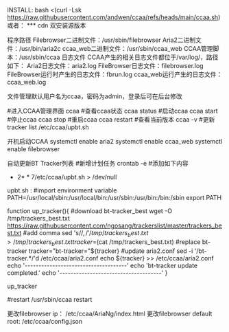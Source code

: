 INSTALL:
bash <(curl -Lsk https://raw.githubusercontent.com/andwen/ccaa/refs/heads/main/ccaa.sh)
或者：
*** cdn
双安装源版本

程序路径
Filebrowser二进制文件：/usr/sbin/filebrowser
Aria2二进制文件：/usr/bin/aria2c
ccaa_web二进制文件：/usr/sbin/ccaa_web
CCAA管理脚本：/usr/sbin/ccaa
日志文件
CCAA产生的相关日志文件都位于/var/log/，路径如下：
Aria2日志文件：aria2.log
FileBrowser日志文件：filebrowser.log
FileBrowser运行时产生的日志文件：fbrun.log
ccaa_web运行产生的日志文件：ccaa_web.log

文件管理默认用户名为ccaa，密码为admin，登录后可在后台修改

#进入CCAA管理界面
ccaa 
#查看ccaa状态
ccaa status 
#启动ccaa
ccaa start
#停止ccaa
ccaa stop
#重启ccaa
ccaa restart
#查看当前版本
ccaa -v
#更新tracker list
/etc/ccaa/upbt.sh

开机启动CCAA
systemctl enable aria2
systemctl enable ccaa_web
systemctl enable filebrowser

自动更新BT Tracker列表
#新增计划任务
crontab -e
#添加如下内容
* 2* * 7/etc/ccaa/upbt.sh > /dev/null

upbt.sh :
#import environment variable
PATH=/usr/local/sbin:/usr/local/bin:/usr/sbin:/usr/bin:/bin:/sbin
export PATH

function up_tracker(){
        #download bt-tracker_best
        wget -O /tmp/trackers_best.txt https://raw.githubusercontent.com/ngosang/trackerslist/master/trackers_best.txt
        #add comma
        sed 's/$/,/' /tmp/trackers_best.txt >/tmp/trackers_best.txt
        tracker=$(cat /tmp/trackers_best.txt)
        #replace bt-tracker
        tracker="bt-tracker="${tracker}
        #update aria2.conf
        sed -i '/bt-tracker.*/'d /etc/ccaa/aria2.conf
        echo ${tracker} >> /etc/ccaa/aria2.conf
        echo '-------------------------------------'
        echo 'bt-tracker update completed.'
        echo '-------------------------------------'
}

up_tracker

#restart
/usr/sbin/ccaa restart

更改filebrowser ip：
/etc/ccaa/AriaNg/index.html
更改filebrowser default root:
/etc/ccaa/config.json

